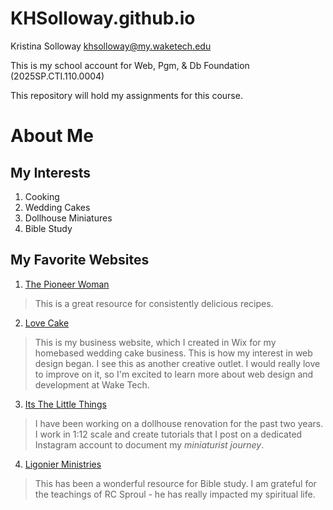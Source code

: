 # KHSolloway.github.io

Kristina Solloway
khsolloway@my.waketech.edu

This is my school account for Web, Pgm, & Db Foundation (2025SP.CTI.110.0004)

This repository will hold my assignments for this course.

# About Me
## My Interests
1. Cooking
2. Wedding Cakes
3. Dollhouse Miniatures
4. Bible Study

## My Favorite Websites
1. [The Pioneer Woman](https://thepioneerwoman.com)
> This is a great resource for consistently delicious recipes.
>
2. [Love Cake](https://lovecakenc.com/)
> This is my business website, which I created in Wix for my homebased wedding cake business.
> This is how my interest in web design began. I see this as another creative outlet. I
> would really love to improve on it, so I'm excited to learn more about web design and development
> at Wake Tech.
>
3. [Its The Little Things](https://www.instagram.com/itsthelittlethings_dollhouse/)
> I have been working on a dollhouse renovation for the past two years. I work in 1:12 scale and
> create tutorials that I post on a dedicated Instagram account to document
> my _miniaturist journey_.
>
4. [Ligonier Ministries](https://www.ligonier.org/)
> This has been a wonderful resource for Bible study. I am grateful for the teachings of
> RC Sproul - he has really impacted my spiritual life.

